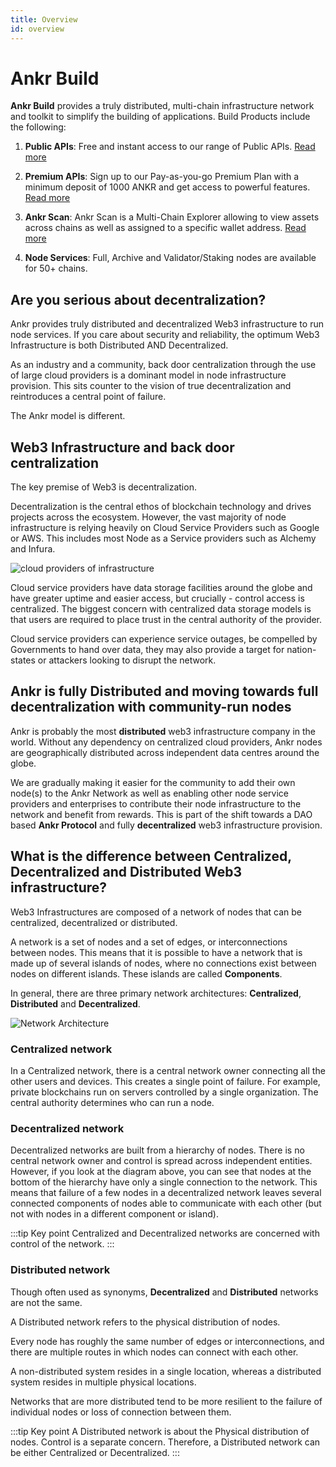 ```yaml
---
title: Overview
id: overview
---
```


# Ankr Build

**Ankr Build** provides a truly distributed, multi-chain infrastructure network and toolkit to simplify the building of applications. Build Products include the following:

1. **Public APIs**: Free and instant access to our range of Public APIs. [Read more](/build-blockchain/products/v2/public-rpc)

2. **Premium APIs**: Sign up to our Pay-as-you-go Premium Plan with a minimum deposit of 1000 ANKR and get access to powerful features. [Read more](/build-blockchain/products/v2/premium-plan)

3. **Ankr Scan**: Ankr Scan is a Multi-Chain Explorer allowing to view assets across chains as well as assigned to a specific wallet address. [Read more](/build-blockchain/products/v2/scan)

4. **Node Services**: Full, Archive and Validator/Staking nodes are available for 50+ chains.

## Are you serious about decentralization?

Ankr provides truly distributed and decentralized Web3 infrastructure to run node services. If you care about security and reliability, the optimum Web3 Infrastructure is both Distributed AND Decentralized.

As an industry and a community, back door centralization through the use of large cloud providers is a dominant model in node infrastructure provision. This sits counter to the vision of true decentralization and reintroduces a central point of failure.

The Ankr model is different.

## Web3 Infrastructure and back door centralization

The key premise of Web3 is decentralization.

Decentralization is the central ethos of blockchain technology and drives projects across the ecosystem.
However, the vast majority of node infrastructure is relying heavily on Cloud Service Providers such as Google or AWS. This includes most Node as a Service providers such as Alchemy and Infura.

![cloud providers of infrastructure](@site/static/img/cloud-hosting-ethereum.png)

Cloud service providers have data storage facilities around the globe and have greater uptime and easier access, but crucially - control access is centralized. The biggest concern with centralized data storage models is that users are required to place trust in the central authority of the provider.

Cloud service providers can experience service outages, be compelled by Governments to hand over data, they may also provide a target for nation-states or attackers looking to disrupt the network.

## Ankr is fully Distributed and moving towards full decentralization with community-run nodes

Ankr is probably the most **distributed** web3 infrastructure company in the world. Without any dependency on centralized cloud providers, Ankr nodes are geographically distributed across independent data centres around the globe.

We are gradually making it easier for the community to add their own node(s) to the Ankr Network as well as enabling other node service providers and enterprises to contribute their node infrastructure to the network and benefit from rewards. This is part of the shift towards a DAO based **Ankr Protocol** and fully **decentralized** web3 infrastructure provision.

## What is the difference between Centralized, Decentralized and Distributed Web3 infrastructure?

Web3 Infrastructures are composed of a network of nodes that can be centralized, decentralized or distributed.

A network is a set of nodes and a set of edges, or interconnections between nodes. This means that it is possible to have a network that is made up of several islands of nodes, where no connections exist between nodes on different islands. These islands are called **Components**.

In general, there are three primary network architectures: **Centralized**, **Distributed** and **Decentralized**.

![Network Architecture](@site/static/img/network-types.png)

### Centralized network

In a Centralized network, there is a central network owner connecting all the other users and devices. This creates a single point of failure. For example, private blockchains run on servers controlled by a single organization. The central authority determines who can run a node.

### Decentralized network

Decentralized networks are built from a hierarchy of nodes. There is no central network owner and control is spread across independent entities. However, if you look at the diagram above, you can see that nodes at the bottom of the hierarchy have only a single connection to the network. This means that failure of a few nodes in a decentralized network leaves several connected components of nodes able to communicate with each other (but not with nodes in a different component or island).

:::tip Key point
Centralized and Decentralized networks are concerned with control of the network.
:::

### Distributed network

Though often used as synonyms, **Decentralized** and **Distributed** networks are not the same.

A Distributed network refers to the physical distribution of nodes.

Every node has roughly the same number of edges or interconnections, and there are multiple routes in which nodes can connect with each other.

A non-distributed system resides in a single location, whereas a distributed system resides in multiple physical locations.

Networks that are more distributed tend to be more resilient to the failure of individual nodes or loss of connection between them.

:::tip Key point
A Distributed network is about the Physical distribution of nodes. Control is a separate concern. Therefore, a Distributed network can be either Centralized or Decentralized.
:::
